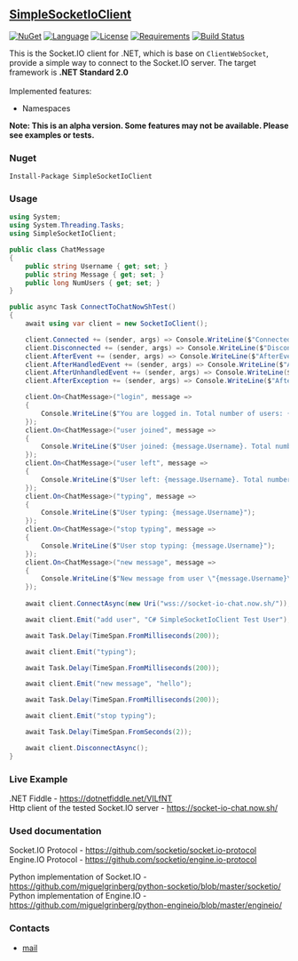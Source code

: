 ## [SimpleSocketIoClient](https://github.com/HavenDV/SimpleSocketIoClient/) 

[![NuGet](https://img.shields.io/nuget/v/SimpleSocketIoClient.svg?style=flat-square)](https://www.nuget.org/packages/SimpleSocketIoClient/)
[![Language](https://img.shields.io/badge/language-C%23-blue.svg?style=flat-square)](https://github.com/HavenDV/SimpleSocketIoClient/search?l=C%23&o=desc&s=&type=Code) 
[![License](https://img.shields.io/github/license/HavenDV/SimpleSocketIoClient.svg?label=License&maxAge=86400)](LICENSE.md) 
[![Requirements](https://img.shields.io/badge/Requirements-.NET%20Standard%202.0-blue.svg)](https://github.com/dotnet/standard/blob/master/docs/versions/netstandard2.0.md)
[![Build Status](https://github.com/HavenDV/SimpleSocketIoClient/workflows/.NET%20Core/badge.svg?branch=master)](https://github.com/HavenDV/SimpleSocketIoClient/actions?query=workflow%3A%22.NET+Core%22)

This is the Socket.IO client for .NET, which is base on `ClientWebSocket`, provide a simple way to connect to the Socket.IO server. The target framework is **.NET Standard 2.0** <br/>
<br/>
Implemented features:
- Namespaces

**Note: This is an alpha version. Some features may not be available. Please see examples or tests.**

### Nuget

```
Install-Package SimpleSocketIoClient
```

### Usage

```cs
using System;
using System.Threading.Tasks;
using SimpleSocketIoClient;

public class ChatMessage
{
    public string Username { get; set; }
    public string Message { get; set; }
    public long NumUsers { get; set; }
}

public async Task ConnectToChatNowShTest()
{
    await using var client = new SocketIoClient();

    client.Connected += (sender, args) => Console.WriteLine($"Connected: {args.Namespace}");
    client.Disconnected += (sender, args) => Console.WriteLine($"Disconnected. Reason: {args.Reason}, Status: {args.Status:G}");
    client.AfterEvent += (sender, args) => Console.WriteLine($"AfterEvent: Namespace: {args.Namespace}, Value: {args.Value}, IsHandled: {args.IsHandled}");
    client.AfterHandledEvent += (sender, args) => Console.WriteLine($"AfterHandledEvent: Namespace: {args.Namespace}, Value: {args.Value}");
    client.AfterUnhandledEvent += (sender, args) => Console.WriteLine($"AfterUnhandledEvent: Namespace: {args.Namespace}, Value: {args.Value}");
    client.AfterException += (sender, args) => Console.WriteLine($"AfterException: {args.Value}");

    client.On<ChatMessage>("login", message =>
    {
        Console.WriteLine($"You are logged in. Total number of users: {message.NumUsers}");
    });
    client.On<ChatMessage>("user joined", message =>
    {
        Console.WriteLine($"User joined: {message.Username}. Total number of users: {message.NumUsers}");
    });
    client.On<ChatMessage>("user left", message =>
    {
        Console.WriteLine($"User left: {message.Username}. Total number of users: {message.NumUsers}");
    });
    client.On<ChatMessage>("typing", message =>
    {
        Console.WriteLine($"User typing: {message.Username}");
    });
    client.On<ChatMessage>("stop typing", message =>
    {
        Console.WriteLine($"User stop typing: {message.Username}");
    });
    client.On<ChatMessage>("new message", message =>
    {
        Console.WriteLine($"New message from user \"{message.Username}\": {message.Message}");
    });
	
    await client.ConnectAsync(new Uri("wss://socket-io-chat.now.sh/"));

    await client.Emit("add user", "C# SimpleSocketIoClient Test User");

    await Task.Delay(TimeSpan.FromMilliseconds(200));

    await client.Emit("typing");

    await Task.Delay(TimeSpan.FromMilliseconds(200));

    await client.Emit("new message", "hello");

    await Task.Delay(TimeSpan.FromMilliseconds(200));

    await client.Emit("stop typing");

    await Task.Delay(TimeSpan.FromSeconds(2));

    await client.DisconnectAsync();
}
```

### Live Example

.NET Fiddle - https://dotnetfiddle.net/VILfNT <br/>
Http client of the tested Socket.IO server - https://socket-io-chat.now.sh/

### Used documentation

Socket.IO Protocol - https://github.com/socketio/socket.io-protocol <br/>
Engine.IO Protocol - https://github.com/socketio/engine.io-protocol <br/>

Python implementation of Socket.IO - https://github.com/miguelgrinberg/python-socketio/blob/master/socketio/ <br/>
Python implementation of Engine.IO - https://github.com/miguelgrinberg/python-engineio/blob/master/engineio/ <br/>

### Contacts
* [mail](mailto:havendv@gmail.com)
